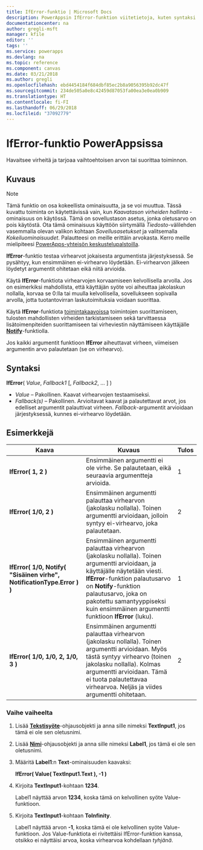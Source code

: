 ```yaml
---
title: IfError-funktio | Microsoft Docs
description: PowerAppsin IfError-funktion viitetietoja, kuten syntaksi ja esimerkkejä
documentationcenter: na
author: gregli-msft
manager: kfile
editor: ''
tags: ''
ms.service: powerapps
ms.devlang: na
ms.topic: reference
ms.component: canvas
ms.date: 03/21/2018
ms.author: gregli
ms.openlocfilehash: ebd4454184f684dbf85ec2b8a9056395b92dc47f
ms.sourcegitcommit: 234de505a0e8c42459d87053fa00ea3e0ea0b909
ms.translationtype: HT
ms.contentlocale: fi-FI
ms.lasthandoff: 06/29/2018
ms.locfileid: "37092779"
---
```

# <a name="iferror-function-in-powerapps"></a>IfError-funktio PowerAppsissa
Havaitsee virheitä ja tarjoaa vaihtoehtoisen arvon tai suorittaa toiminnon.

## <a name="description"></a>Kuvaus
> [!NOTE]
> Tämä funktio on osa kokeellista ominaisuutta, ja se voi muuttua.  Tässä kuvattu toiminta on käytettävissä vain, kun *Kaavatason virheiden hallinta* -ominaisuus on käytössä.  Tämä on sovellustason asetus, jonka oletusarvo on pois käytöstä.  Ota tämä ominaisuus käyttöön siirtymällä *Tiedosto*-välilehden vasemmalla olevan valikon kohtaan *Sovellusasetukset* ja valitsemalla *Kokeiluominaisuudet*.  Palautteesi on meille erittäin arvokasta. Kerro meille mielipiteesi [PowerApps-yhteisön keskustelupalstoilla](https://powerusers.microsoft.com/t5/Expressions-and-Formulas/bd-p/How-To).

**IfError**-funktio testaa virhearvot jokaisesta argumentista järjestyksessä. Se pysähtyy, kun ensimmäinen ei-virhearvo löydetään.  Ei-virhearvon jälkeen löydetyt argumentit ohitetaan eikä niitä arvioida.

Käytä **IfError**-funktiota virhearvojen korvaamiseen kelvollisella arvolla.  Jos on esimerkiksi mahdollista, että käyttäjän syöte voi aiheuttaa jakolaskun nollalla, korvaa se 0:lla tai muulla kelvollisella, sovellukseen sopivalla arvolla, jotta tuotantovirran laskutoimituksia voidaan suorittaa.

Käytä **IfError**-funktiota [toimintakaavoissa](../working-with-formulas-in-depth.md) toimintojen suorittamiseen, tulosten mahdollisten virheiden tarkistamiseen sekä tarvittaessa lisätoimenpiteiden suorittamiseen tai virheviestin näyttämiseen käyttäjälle [**Notify**](function-showerror.md)-funktiolla.

Jos kaikki argumentit funktioon **IfError** aiheuttavat virheen, viimeisen argumentin arvo palautetaan (se on virhearvo). 

## <a name="syntax"></a>Syntaksi
**IfError**( *Value*, *Fallback1* [, *Fallback2*, ... ] )

* *Value* – Pakollinen. Kaavat virhearvojen testaamiseksi. 
* *Fallback(s)* – Pakollinen. Arvioitavat kaavat ja palautettavat arvot, jos edelliset argumentit palauttivat virheen.  *Fallback*-argumentit arvioidaan järjestyksessä, kunnes ei-virhearvo löydetään.

## <a name="examples"></a>Esimerkkejä

| Kaava | Kuvaus | Tulos |
| --- | --- | --- |
| **IfError( 1, 2 )** |Ensimmäinen argumentti ei ole virhe.  Se palautetaan, eikä seuraavia argumentteja arvioida.   | 1 |
| **IfError( 1/0, 2 )** | Ensimmäinen argumentti palauttaa virhearvon (jakolasku nollalla).  Toinen argumentti arvioidaan, jolloin syntyy ei-virhearvo, joka palautetaan. | 2 | 
| **IfError( 1/0, Notify( "Sisäinen virhe", NotificationType.Error ) )** | Ensimmäinen argumentti palauttaa virhearvon (jakolasku nollalla).  Toinen argumentti arvioidaan, ja käyttäjälle näytetään viesti.  **IfError**-funktion palautusarvo on **Notify**-funktion palautusarvo, joka on pakotettu samantyyppiseksi kuin ensimmäinen argumentti funktioon **IfError** (luku). | 1 |
| **IfError( 1/0, 1/0, 2, 1/0, 3 )** | Ensimmäinen argumentti palauttaa virhearvon (jakolasku nollalla).  Toinen argumentti arvioidaan. Myös tästä syntyy virhearvo (toinen jakolasku nollalla).  Kolmas argumentti arvioidaan. Tämä ei tuota palautettavaa virhearvoa.  Neljäs ja viides argumentti ohitetaan.  | 2 |

### <a name="step-by-step"></a>Vaihe vaiheelta

1. Lisää **[Tekstisyöte](../controls/control-text-input.md)**-ohjausobjekti ja anna sille nimeksi **TextInput1**, jos tämä ei ole sen oletusnimi.

2. Lisää **[Nimi](../controls/control-text-box.md)**-ohjausobjekti ja anna sille nimeksi **Label1**, jos tämä ei ole sen oletusnimi.

3. Määritä **Label1**:n **Text**-ominaisuuden kaavaksi:

    **IfError( Value( TextInput1.Text ), -1 )**

4. Kirjoita **TextInput1**-kohtaan **1234**.  

    Label1 näyttää arvon **1234**, koska tämä on kelvollinen syöte Value-funktioon.

5. Kirjoita **TextInput1**-kohtaan **ToInfinity**.

    Label1 näyttää arvon **-1**, koska tämä ei ole kelvollinen syöte Value-funktioon.  Jos Value-funktiota ei rivitettäisi IfError-funktion kanssa, otsikko ei näyttäisi arvoa, koska virhearvoa kohdellaan *tyhjänä*. 

